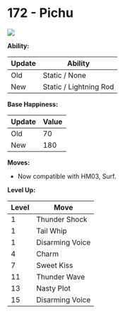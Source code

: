 # 172 - Pichu
![][172]

**Ability:**

Update | Ability
---    | ---
Old    | Static / None
New    | Static / Lightning Rod

**Base Happiness:**

Update | Value
---    | ---
Old    | 70
New    | 180

**Moves:**

 - Now compatible with HM03, Surf.

**Level Up:**

Level | Move
---   | ---
  1   | Thunder Shock
  1   | Tail Whip
  1   | Disarming Voice
  4   | Charm
  7   | Sweet Kiss
 11   | Thunder Wave
 13   | Nasty Plot
 15   | Disarming Voice



[172]: /img/pokemon/172.png
